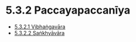 # 5.3.2 Paccayapaccanīya

* [5.3.2.1 Vibhaṅgavāra](5.3.2/5.3.2.1.md)
* [5.3.2.2 Saṅkhyāvāra](5.3.2/5.3.2.2.md)
